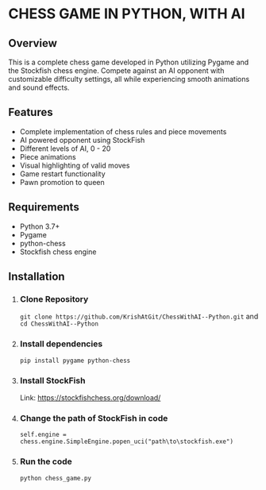 # CHESS GAME IN PYTHON, WITH AI
## Overview
This is a complete chess game developed in Python utilizing Pygame and the Stockfish chess engine. Compete against an AI opponent with customizable difficulty settings, all while experiencing smooth animations and sound effects.

## Features
- Complete implementation of chess rules and piece movements
- AI powered opponent using StockFish
- Different levels of AI, 0 - 20
- Piece animations
- Visual highlighting of valid moves
- Game restart functionality
- Pawn promotion to queen

## Requirements
- Python 3.7+
- Pygame
- python-chess
- Stockfish chess engine

## Installation
1. ### Clone Repository
    ```git clone https://github.com/KrishAtGit/ChessWithAI--Python.git``` and 
    ```cd ChessWithAI--Python```

2.  ### Install dependencies
    ```pip install pygame python-chess```

3. ### Install StockFish
    Link: https://stockfishchess.org/download/

4. ### Change the path of StockFish in code
    ```self.engine = chess.engine.SimpleEngine.popen_uci("path\to\stockfish.exe")```
5. ### Run the code
    ```python chess_game.py```

